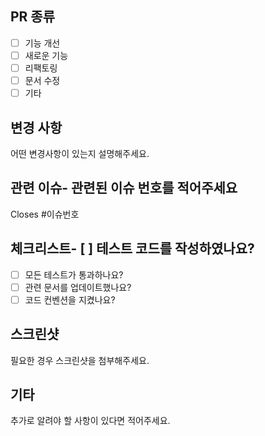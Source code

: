 ## PR 종류
- [ ] 기능 개선
- [ ] 새로운 기능
- [ ] 리팩토링
- [ ] 문서 수정
- [ ] 기타

## 변경 사항
어떤 변경사항이 있는지 설명해주세요.

## 관련 이슈- 관련된 이슈 번호를 적어주세요 
<!-- 이슈 번호를 입력하면 자동으로 연결되고, PR 머지 시 이슈가 자동으로 Close 됩니다 -->
Closes #이슈번호

## 체크리스트- [ ] 테스트 코드를 작성하였나요?
- [ ] 모든 테스트가 통과하나요?
- [ ] 관련 문서를 업데이트했나요?
- [ ] 코드 컨벤션을 지켰나요?

## 스크린샷
필요한 경우 스크린샷을 첨부해주세요.

## 기타
추가로 알려야 할 사항이 있다면 적어주세요.


